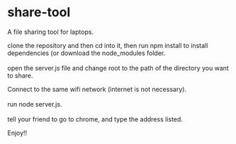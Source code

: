 # share-tool
A file sharing tool for laptops.

clone the repository and then cd into it, then run npm install to install dependencies (or download the node_modules folder.<br />  
open the server.js file and change root to the path of the directory you want to share.

Connect to the same wifi network (internet is not necessary).<br />   
run node server.js.<br />  
tell your friend to go to chrome, and type the address listed.<br />

Enjoy!!
